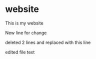 # website

This is my website

New line for change

deleted 2 lines and replaced with this line

edited file text
